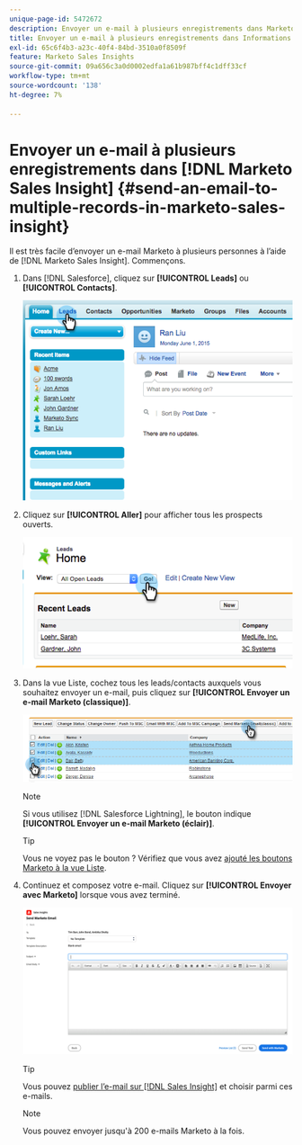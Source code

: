 ```yaml
---
unique-page-id: 5472672
description: Envoyer un e-mail à plusieurs enregistrements dans Marketo Sales Insight - Documents Marketo - Documentation du produit
title: Envoyer un e-mail à plusieurs enregistrements dans Informations sur les ventes Marketo
exl-id: 65c6f4b3-a23c-40f4-84bd-3510a0f8509f
feature: Marketo Sales Insights
source-git-commit: 09a656c3a0d0002edfa1a61b987bff4c1dff33cf
workflow-type: tm+mt
source-wordcount: '138'
ht-degree: 7%

---
```


# Envoyer un e-mail à plusieurs enregistrements dans [!DNL Marketo Sales Insight] {#send-an-email-to-multiple-records-in-marketo-sales-insight}

Il est très facile d’envoyer un e-mail Marketo à plusieurs personnes à l’aide de [!DNL Marketo Sales Insight]. Commençons.

1. Dans [!DNL Salesforce], cliquez sur **[!UICONTROL Leads]** ou **[!UICONTROL Contacts]**.

   ![](assets/send-an-email-to-multiple-records-in-marketo-sales-insight-1.png)

1. Cliquez sur **[!UICONTROL Aller]** pour afficher tous les prospects ouverts.

   ![](assets/send-an-email-to-multiple-records-in-marketo-sales-insight-2.png)

1. Dans la vue Liste, cochez tous les leads/contacts auxquels vous souhaitez envoyer un e-mail, puis cliquez sur **[!UICONTROL Envoyer un e-mail Marketo (classique)]**.

   ![](assets/send-an-email-to-multiple-records-in-marketo-sales-insight-3.png)

   >[!NOTE]
   >
   >Si vous utilisez [!DNL Salesforce Lightning], le bouton indique **[!UICONTROL Envoyer un e-mail Marketo (éclair)]**.

   >[!TIP]
   >
   >Vous ne voyez pas le bouton ? Vérifiez que vous avez [ajouté les boutons Marketo à la vue Liste](/help/marketo/product-docs/marketo-sales-insight/msi-for-salesforce/configuration/add-bulk-action-buttons-to-salesforce-classic.md).

1. Continuez et composez votre e-mail. Cliquez sur **[!UICONTROL Envoyer avec Marketo]** lorsque vous avez terminé.

   ![](assets/send-an-email-to-multiple-records-in-marketo-sales-insight-4.png)

   >[!TIP]
   >
   >Vous pouvez [publier l’e-mail sur [!DNL Sales Insight]](/help/marketo/product-docs/marketo-sales-insight/msi-for-salesforce/features/actions-in-the-msi-panel/send-marketo-email/publish-an-email-to-sales-insight.md) et choisir parmi ces e-mails.

   >[!NOTE]
   >
   >Vous pouvez envoyer jusqu&#39;à 200 e-mails Marketo à la fois.
